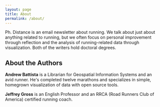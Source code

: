 ```yaml
---
layout: page
title: About
permalink: /about/
---
```


Ph. Distance is an email newsletter about running. We talk about just about anything related to running, but we often focus on personal improvement through reflection and the analysis of running-related data through visualization. Both of the writers hold doctoral degrees.

## About the Authors

**Andrew Battista** is a Librarian for Geospatial Information Systems and an avid runner. He's completed twelve marathons and specializes in simple, homegrown visualization of data with open source tools.

**Jeffrey Gross** is an English Professor and an RRCA (Road Runners Club of America) certified running coach.
